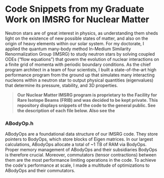 # Code Snippets from my Graduate Work on IMSRG for Nuclear Matter
Neutron stars are of great interest in physics, as understanding them sheds light on the existence of new possible states of matter, and also on the origin of heavy elements within our solar system. For my doctorate, I applied the quantum many-body method In-Medium Similarity Renormalization Group (IMSRG) to study neutron stars by solving coupled ODEs (“flow equations”) that govern the evolution of nuclear interactions on a finite grid of momenta with periodic boundary conditions. As the chief program architect in a team of four scientists, I built a state-of-the-art high performance program from the ground up that simulates many interacting nucleons within a neutron star to output physical quantities (eigenvalues) that determine its pressure, stability, and 3D properties.

> **Our Nuclear Matter IMSRG program is proprietary to the Facility for Rare Isotope Beams (FRIB) and was decided to be kept private.
> This repository displays snippets of the code to the general public. See the description of each file below. Also see the**
### ABodyOp.h
ABodyOps are a foundational data structure of our IMSRG code. They store pointers to BodyOps, which store blocks of Eigen matrices. In our largest calculations, ABodyOps allocate a total of ~1 TB of RAM via BodyOps. Proper memory management of ABodyOps and their subsidiaries BodyOps is therefore crucial. Moreover, commutators (tensor contractions) between them are the most performance limiting operations in the code. To achieve the code's performance at scale, I made a multitude of optimizations to ABodyOps and their commutators.
